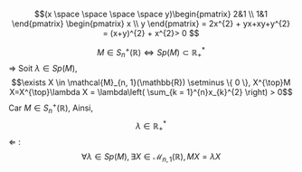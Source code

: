 $$(x \space \space \space \space  y)\begin{pmatrix}
2&1 \\
1&1
\end{pmatrix} \begin{pmatrix}
x \\
y
\end{pmatrix} = 
2x^{2} + yx+xy+y^{2} = (x+y)^{2} + x^{2}> 0
$$

$$M \in S_{n}^{+ }(\mathbb{R})\Leftrightarrow Sp(M) \subset \mathbb{R}_{+}^{*} $$
$\Rightarrow$
Soit $\lambda \in Sp(M)$,
$$\exists X \in \mathcal{M}_{n, 1}(\mathbb{R}) \setminus \{ 0 \}, X^{\top}M X=X^{\top}\lambda X = \lambda\left( \sum_{k = 1}^{n}x_{k}^{2} \right) > 0$$
Car $M \in S_{n}^{+}(\mathbb{R})$, 
Ainsi, 
$$\lambda \in \mathbb{R}_{+}^{*}$$
$\Leftarrow$ : 
$$\forall \lambda \in Sp(M), \exists X \in \mathcal{M}_{n, 1}(\mathbb{R}), MX = \lambda X$$